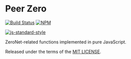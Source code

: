# Peer Zero

[![Build Status](https://travis-ci.org/d14na/peer0.png?branch=master)](https://travis-ci.org/d14na/peer0)
[![NPM](https://img.shields.io/npm/v/peer0.svg)](https://www.npmjs.org/package/peer0)

[![js-standard-style](https://cdn.rawgit.com/feross/standard/master/badge.svg)](https://github.com/feross/standard)

ZeroNet-related functions implemented in pure JavaScript.

Released under the terms of the [MIT LICENSE](LICENSE).
